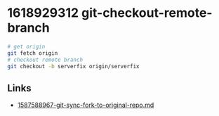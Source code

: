 # 1618929312 git-checkout-remote-branch


```bash
# get origin
git fetch origin
# checkout remote branch
git checkout -b serverfix origin/serverfix
```



## Links
- [1587588967-git-sync-fork-to-original-repo.md](1587588967-git-sync-fork-to-original-repo.md)
